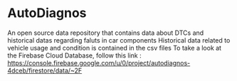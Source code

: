 # AutoDiagnos
An open source data repository that contains data about DTCs and historical datas regarding faluts in car components
Historical data related to vehicle usage and condition is contained in the csv files
To take a look at the Firebase Cloud Database, follow this link : https://console.firebase.google.com/u/0/project/autodiagnos-4dceb/firestore/data/~2F

